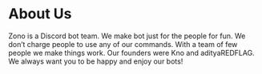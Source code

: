 # About Us
Zono is a Discord bot team. We make bot just for the people for fun. We don’t charge people to use any of our commands. With a team of few people we make things work.
Our founders were Kno and adityaREDFLAG. We always want you to be happy and enjoy our bots!